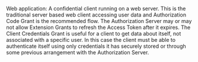 Web application: A confidential client running on a web server. This is the traditional server based web client accessing user data and Authorization Code Grant is the recommended flow. The Authorization Server may or may not allow Extension Grants to refresh the Access Token after it expires. The Client Credentials Grant is useful for a client to get data about itself, not associated with a specific user. In this case the client must be able to authenticate itself using only credentials it has securely stored or through some previous arrangement with the Authorization Server.
